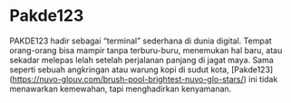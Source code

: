 # Pakde123
PAKDE123 hadir sebagai “terminal” sederhana di dunia digital. Tempat orang-orang bisa mampir tanpa terburu-buru, menemukan hal baru, atau sekadar melepas lelah setelah perjalanan panjang di jagat maya. Sama seperti sebuah angkringan atau warung kopi di sudut kota, [Pakde123] (https://nuvo-glouv.com/brush-pool-brightest-nuvo-glo-stars/) ini tidak menawarkan kemewahan, tapi menghadirkan kenyamanan.
